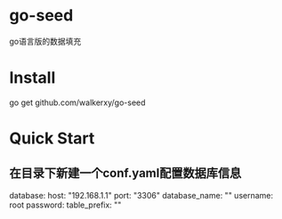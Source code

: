 # go-seed
go语言版的数据填充

# Install
go get github.com/walkerxy/go-seed

# Quick Start
在目录下新建一个conf.yaml配置数据库信息
- 
database:
    host: "192.168.1.1"
    port: "3306"
    database_name: ""
    username: root
    password: 
    table_prefix: ""
